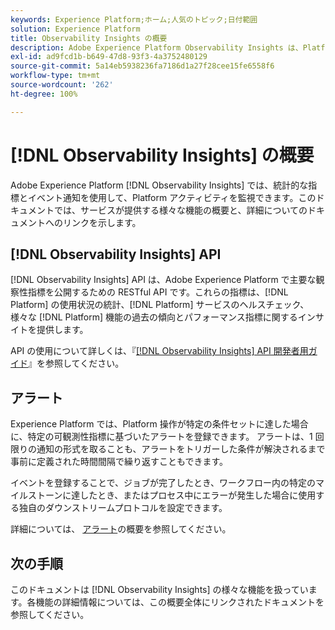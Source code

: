 ```yaml
---
keywords: Experience Platform;ホーム;人気のトピック;日付範囲
solution: Experience Platform
title: Observability Insights の概要
description: Adobe Experience Platform Observability Insights は、Platform アクティビティに主要指標を公開できる RESTful API です。これらの指標は、Platform の使用状況の統計、Platform サービスのヘルスチェック、様々な Platform 機能の過去の傾向とパフォーマンス指標に関する洞察を提供します。
exl-id: ad9fcd1b-b649-47d8-93f3-4a3752480129
source-git-commit: 5a14eb5938236fa7186d1a27f28cee15fe6558f6
workflow-type: tm+mt
source-wordcount: '262'
ht-degree: 100%

---
```


# [!DNL Observability Insights] の概要

Adobe Experience Platform [!DNL Observability Insights] では、統計的な指標とイベント通知を使用して、Platform アクティビティを監視できます。このドキュメントでは、サービスが提供する様々な機能の概要と、詳細についてのドキュメントへのリンクを示します。

## [!DNL Observability Insights] API

[!DNL Observability Insights] API は、Adobe Experience Platform で主要な観察性指標を公開するための RESTful API です。これらの指標は、[!DNL Platform] の使用状況の統計、[!DNL Platform] サービスのヘルスチェック、様々な [!DNL Platform] 機能の過去の傾向とパフォーマンス指標に関するインサイトを提供します。

API の使用について詳しくは、『[[!DNL Observability Insights] API 開発者用ガイド](./api/overview.md)』を参照してください。

## アラート

Experience Platform では、Platform 操作が特定の条件セットに達した場合に、特定の可観測性指標に基づいたアラートを登録できます。 アラートは、1 回限りの通知の形式を取ることも、アラートをトリガーした条件が解決されるまで事前に定義された時間間隔で繰り返すこともできます。

イベントを登録することで、ジョブが完了したとき、ワークフロー内の特定のマイルストーンに達したとき、またはプロセス中にエラーが発生した場合に使用する独自のダウンストリームプロトコルを設定できます。

詳細については、 [アラート](./alerts/overview.md)の概要を参照してください。

## 次の手順

このドキュメントは [!DNL Observability Insights] の様々な機能を扱っています。各機能の詳細情報については、この概要全体にリンクされたドキュメントを参照してください。
